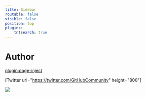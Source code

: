 ```yaml
---
title: Sidebar
routable: false
visible: false
position: top
plugins:
    tntsearch: true
---
```


# Author

[plugin:page-inject](/author)

<a class="embedly-card" href="https://github.community/"></a>

[Twitter url="https://twitter.com/GitHubCommunity" height="800"]

<a href="https://www.exoclick.com/?login=EndiHariadi19"><img src="https://www.exoclick.com/banners/300x425.gif" border="0" class="rounded mx-auto d-block"></a>
